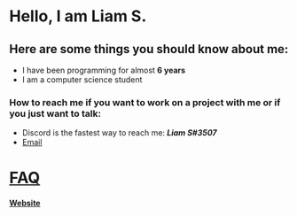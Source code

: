 # Hello, I am **Liam S.**
## Here are some things you should know about me:
 - I have been programming for almost **6 years**
 - I am a computer science student
### How to reach me if you want to work on a project with me or if you just want to talk:
 - Discord is the fastest way to reach me: _**Liam S#3507**_
 - [Email](mailto:contact@liamsc.net)


# [FAQ](https://github.com/Liam-s-c/Liam-s-c/blob/main/Faq.md)
#### [Website](https://liamsc.net/)
